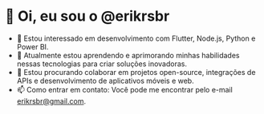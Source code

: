 # 👋 Oi, eu sou o @erikrsbr
- 👀 Estou interessado em desenvolvimento com Flutter, Node.js, Python e Power BI.
- 🌱 Atualmente estou aprendendo e aprimorando minhas habilidades nessas tecnologias para criar soluções inovadoras.
- 💞️ Estou procurando colaborar em projetos open-source, integrações de APIs e desenvolvimento de aplicativos móveis e web.
- 📫 Como entrar em contato: Você pode me encontrar pelo e-mail erikrsbr@gmail.com.
